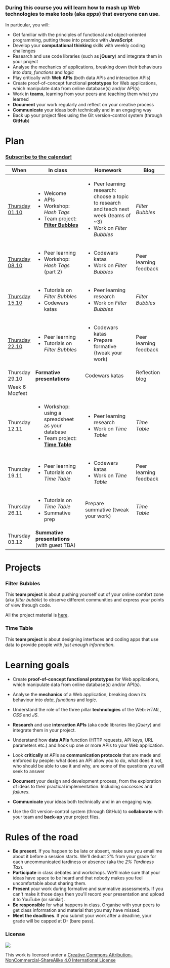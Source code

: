 ### During this course you will learn how to mash up Web technologies to make tools (aka *apps*) that everyone can use. 

In particular, you will:

* Get familiar with the principles of functional and object-oriented programming, putting these into practice with **JavaScript**
* Develop your **computational thinking** skills with weekly coding challenges
* Research and use code libraries (such as **jQuery**) and integrate them in your project
* Analyse the mechanics of applications, breaking down their behaviours into *data*, *functions* and *logic*  
* Play critically with **Web APIs** (both data APIs and interaction APIs)
* Create proof-of-concept functional **prototypes** for Web applications, which manipulate data from online database(s) and/or API(s)
* Work in **teams**, learning from your peers and teaching them what you learned
* **Document** your work regularly and reflect on your creative process
* **Communicate** your ideas both technically and in an engaging way
* Back up your project files using the Git version-control system (through **GitHub**)


# Plan

### [Subscribe to the calendar!](https://www.google.com/calendar/ical/rave.ac.uk_obrkgb9c76vv9dj1soaehmav74%40group.calendar.google.com/public/basic.ics)

When | In class | Homework | Blog 
---- | -------- | -------- | ----
[Thursday<br>01.10](sessions/01)| <ul><li>Welcome <li>APIs <li>Workshop: *Hash Tags* <li>Team project: [**Filter Bubbles**](#filter-bubbles) | <ul><li>Peer learning research: choose a topic to research and teach next week (teams of ~3) <li>Work on *Filter Bubbles* | *Filter Bubbles*
[Thursday<br>08.10](sessions/02)| <ul><li>Peer learning <li>Workshop: *Hash Tags* (part 2) | <ul><li>Codewars katas <li>Work on *Filter Bubbles* | Peer learning feedback
[Thursday<br>15.10](sessions/03)| <ul><li>Tutorials on *Filter Bubbles*<li>Codewars katas | <ul><li>Peer learning research <li>Work on *Filter Bubbles* | *Filter Bubbles*
[Thursday<br>22.10](sessions/04)| <ul><li>Peer learning <li>Tutorials on *Filter Bubbles* | <ul><li>Codewars katas <li>Prepare formative (tweak your work) | Peer learning feedback
Thursday<br>29.10| **Formative presentations** | Codewars katas  | Reflection blog
Week 6<br>Mozfest|
Thursday<br>12.11| <ul><li>Workshop: using a spreadsheet as your database <li>Team project: [**Time Table**](#time-table) | <ul><li>Peer learning research <li>Work on *Time Table* | *Time Table*
Thursday<br>19.11| <ul><li>Peer learning <li>Tutorials on *Time Table* | <ul><li>Codewars katas <li>Work on *Time Table* | Peer learning feedback
Thursday<br>26.11| <ul><li>Tutorials on *Time Table* <li> Summative prep | Prepare summative (tweak your work) | *Time Table*
Thursday<br>03.12| **Summative presentations** (with guest TBA)

# Projects

### Filter Bubbles

This **team project** is about pushing yourself out of your online comfort zone (aka *filter bubble*) to observe different communities and express your points of view through code.

All the project material is [here](projects/filter-bubbles).

<!--### Making Noise

This project is about functional and object-oriented programming, creating your own API and having fun with code-generated sound.-->

### Time Table

This **team project** is about designing interfaces and coding apps that use data to provide people with *just enough information*. 


# Learning goals

* Create **proof-of-concept functional prototypes** for Web applications, which manipulate data from online database(s) and/or API(s).

* Analyse the **mechanics** of a Web application, breaking down its behaviour into *data*, *functions* and *logic*.

* Understand the role of the three pillar **technologies** of the Web: *HTML*, *CSS* and *JS*.

* **Research** and use **interaction APIs** (aka code libraries like *jQuery*) and integrate them in your project.  

* Understand how **data APIs** function (HTTP requests, API keys, URL parameters etc.) and hook up one or more APIs to your Web application.

* Look **critically** at APIs as **communication protocols** that are made and enforced by people: what does an API allow you to do, what does it not, who should be able to use it and why, are some of the questions you will seek to answer

* **Document** your design and development process, from the exploration of ideas to their practical implementation. Including *successes* and *failures*.

* **Communicate** your ideas both technically and in an engaging way.

* Use the Git version-control system (through GitHub) to **collaborate** with your team and **back-up** your project files.

# Rules of the road

* **Be present**. If you happen to be late or absent, make sure you email me about it before a session starts. We'll deduct 2% from your grade for each uncommunicated tardiness or absence (aka the *2% Tardiness Tax*).
* **Participate** in class debates and workshops. We'll make sure that your ideas have space to be heard and that nobody makes you feel uncomfortable about sharing them.
* **Present** your work during formative and summative assessments. If you can't make it those days then you'll record your presentation and upload it to YouTube (or similar).
* **Be responsible** for what happens in class. Organise with your peers to get class information and material that you may have missed.
* **Meet the deadlines**. If you submit your work after a deadline, your grade will be capped at D- (bare pass).

### License

[![](https://i.creativecommons.org/l/by-nc-sa/4.0/88x31.png)](http://creativecommons.org/licenses/by-nc-sa/4.0)

This work is licensed under a [Creative Commons Attribution-NonCommercial-ShareAlike 4.0 International License ](http://creativecommons.org/licenses/by-nc-sa/4.0)